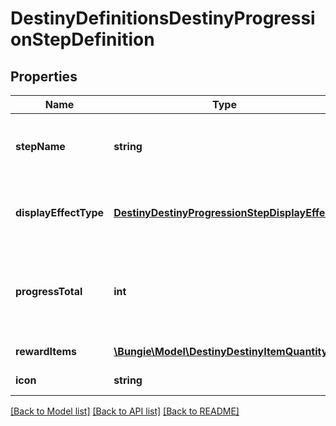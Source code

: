 # DestinyDefinitionsDestinyProgressionStepDefinition

## Properties
Name | Type | Description | Notes
------------ | ------------- | ------------- | -------------
**stepName** | **string** | Very rarely, Progressions will have localized text describing the Level of the progression. This will be that localized text, if it exists. Otherwise, the standard appears to be to simply show the level numerically. | [optional] 
**displayEffectType** | [**DestinyDestinyProgressionStepDisplayEffect**](DestinyDestinyProgressionStepDisplayEffect.md) | This appears to be, when you \&quot;level up\&quot;, whether a visual effect will display and on what entity. See DestinyProgressionStepDisplayEffect for slightly more info. | [optional] 
**progressTotal** | **int** | The total amount of progression points/\&quot;experience\&quot; you will need to initially reach this step. If this is the last step and the progression is repeating indefinitely (DestinyProgressionDefinition.repeatLastStep), this will also be the progress needed to level it up further by repeating this step again. | [optional] 
**rewardItems** | [**\Bungie\Model\DestinyDestinyItemQuantity[]**](DestinyDestinyItemQuantity.md) | A listing of items rewarded as a result of reaching this level. | [optional] 
**icon** | **string** | If this progression step has a specific icon related to it, this is the icon to show. | [optional] 

[[Back to Model list]](../README.md#documentation-for-models) [[Back to API list]](../README.md#documentation-for-api-endpoints) [[Back to README]](../README.md)



